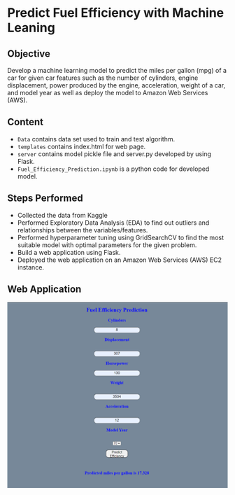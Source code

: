 # Predict Fuel Efficiency with Machine Leaning

## Objective
Develop a machine learning model to predict the miles per gallon (mpg) of a car for given car features such as the number of cylinders, engine displacement, power produced by the engine, acceleration, weight of a car, and model year as well as deploy the model to Amazon Web Services (AWS).

## Content
* `Data` contains data set used to train and test algorithm.
* `templates` contains index.html for web page.
* `server` contains model pickle file and server.py developed by using Flask.
* `Fuel_Efficiency_Prediction.ipynb` is a python code for developed model.

  
## Steps Performed

* Collected the data from Kaggle
* Performed Exploratory Data Analysis (EDA) to find out outliers and relationships between the variables/features.
* Performed hyperparameter tuning using GridSearchCV to find the most suitable model with optimal parameters for the given problem.
* Build a web application using Flask.
* Deployed the web application on an Amazon Web Services (AWS) EC2 instance.


## Web Application
![image](https://github.com/Swapnil-Rakshe/Swapnil-Rakshe/blob/main/Web%20application.png)
